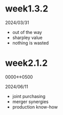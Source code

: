 # week1.3.2

2024/03/31

- out of the way
- sharpley value
- nothing is wasted

# week2.1.2

0000<->0500

2024/06/11

- joint purchasing
- merger synergies
- production know-how
